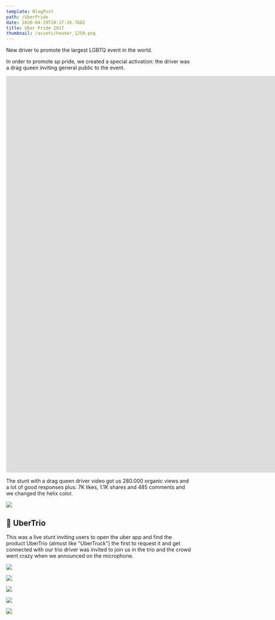```yaml
---
template: BlogPost
path: /UberPride
date: 2020-04-29T20:37:26.768Z
title: Uber Pride 2017
thumbnail: /assets/header_1250.png
---
```

New driver to promote the largest LGBTQ event in the world.

In order to promote sp pride, we created a special activation: the driver was a drag queen inviting general public to the event.

<iframe src="https://player.vimeo.com/video/223339700?color=ffffff&title=0&byline=0&portrait=0" width="1920" height="1080" frameborder="0" webkitallowfullscreen mozallowfullscreen allowfullscreen></iframe>

The stunt with a drag queen driver video got us 280.000 organic views and a lot of good responses plus: 7K likes, 1.1K shares and 485 comments and we changed the helix color.

![](/assets/helix.gif)

## 🚚 UberTrio 

This was a live stunt inviting users to open the uber app and find the product UberTrio (almost like "UberTruck") the first to request it and get connected with our trio driver was invited to join us in the trio and the crowd went crazy when we announced on the microphone.

![](/assets/ubertriiiiii.gif)

![](/assets/20170618_121445_1600_c.jpg)

![](/assets/20170618_123603_1600_c.jpg)

![](/assets/anitta_pablo.gif)

![](/assets/img_2400_1600_c.jpg)